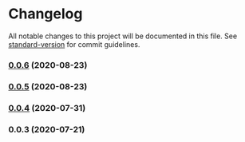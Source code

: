 # Changelog

All notable changes to this project will be documented in this file. See [standard-version](https://github.com/conventional-changelog/standard-version) for commit guidelines.

### [0.0.6](https://github.com/SocketSomeone/Miko/compare/v0.0.5...v0.0.6) (2020-08-23)

### [0.0.5](https://github.com/SocketSomeone/Miko/compare/v0.0.4...v0.0.5) (2020-08-23)

### [0.0.4](https://github.com/SocketSomeone/Miko/compare/v0.0.3...v0.0.4) (2020-07-31)

### 0.0.3 (2020-07-21)
